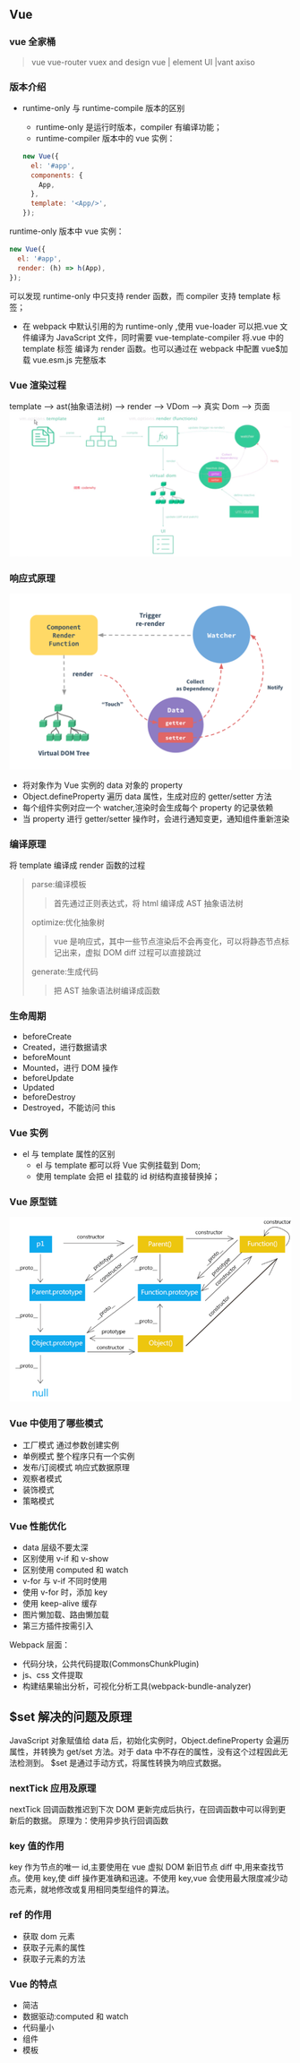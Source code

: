 <!--
 * @Author: your name
 * @Date: 2020-02-27 09:19:45
 * @LastEditTime: 2021-07-07 15:01:04
 * @LastEditors: Please set LastEditors
 * @Description: In User Settings Edit
 * @FilePath: \vue-note\Vue.md
 -->

## Vue

### vue 全家桶

> vue
> vue-router
> vuex
> and design vue | element UI |vant
> axiso

### 版本介绍

- runtime-only 与 runtime-compile 版本的区别

  - runtime-only 是运行时版本，compiler 有编译功能；
  - runtime-compiler 版本中的 vue 实例：

  ```javascript
  new Vue({
    el: '#app',
    components: {
      App,
    },
    template: '<App/>',
  });
  ```

runtime-only 版本中 vue 实例：

```javascript
new Vue({
  el: '#app',
  render: (h) => h(App),
});
```

可以发现 runtime-only 中只支持 render 函数，而 compiler 支持 template 标签；

- 在 webpack 中默认引用的为 runtime-only ,使用 vue-loader 可以把.vue 文件编译为 JavaScript 文件，同时需要 vue-template-compiler 将.vue 中的 template 标签 编译为 render 函数。也可以通过在 webpack 中配置 vue\$加载 vue.esm.js 完整版本

### Vue 渲染过程

template --> ast(抽象语法树) --> render --> VDom --> 真实 Dom --> 页面
![vue-render](./../img/vue-render.png)

### 响应式原理

![响应式](./../img/response.png)

- 将对象作为 Vue 实例的 data 对象的 property
- Object.defineProperty 遍历 data 属性，生成对应的 getter/setter 方法
- 每个组件实例对应一个 watcher,渲染时会生成每个 property 的记录依赖
- 当 property 进行 getter/setter 操作时，会进行通知变更，通知组件重新渲染

### 编译原理

将 template 编译成 render 函数的过程

> parse:编译模板
>
> > 首先通过正则表达式，将 html 编译成 AST 抽象语法树
>
> optimize:优化抽象树
>
> > vue 是响应式，其中一些节点渲染后不会再变化，可以将静态节点标记出来，虚拟 DOM diff 过程可以直接跳过
>
> generate:生成代码
>
> > 把 AST 抽象语法树编译成函数

### 生命周期

- beforeCreate
- Created，进行数据请求
- beforeMount
- Mounted，进行 DOM 操作
- beforeUpdate
- Updated
- beforeDestroy
- Destroyed，不能访问 this

### Vue 实例

- el 与 template 属性的区别
  - el 与 template 都可以将 Vue 实例挂载到 Dom;
  - 使用 template 会把 el 挂载的 id 树结构直接替换掉；

### Vue 原型链

[![javascript原型链](./../img/proto.png)](https://segmentfault.com/a/1190000021232132)

### Vue 中使用了哪些模式

- 工厂模式 通过参数创建实例
- 单例模式 整个程序只有一个实例
- 发布/订阅模式 响应式数据原理
- 观察者模式
- 装饰模式
- 策略模式

### Vue 性能优化

- data 层级不要太深
- 区别使用 v-if 和 v-show
- 区别使用 computed 和 watch
- v-for 与 v-if 不同时使用
- 使用 v-for 时，添加 key
- 使用 keep-alive 缓存
- 图片懒加载、路由懒加载
- 第三方插件按需引入

Webpack 层面：

- 代码分块，公共代码提取(CommonsChunkPlugin)
- js、css 文件提取
- 构建结果输出分析，可视化分析工具(webpack-bundle-analyzer)

## $set 解决的问题及原理

JavaScript 对象赋值给 data 后，初始化实例时，Object.defineProperty 会遍历属性，并转换为 get/set 方法。对于 data 中不存在的属性，没有这个过程因此无法检测到。
$set 是通过手动方式，将属性转换为响应式数据。

### nextTick 应用及原理

nextTick 回调函数推迟到下次 DOM 更新完成后执行，在回调函数中可以得到更新后的数据。
原理为：使用异步执行回调函数

### key 值的作用

key 作为节点的唯一 id,主要使用在 vue 虚拟 DOM 新旧节点 diff 中,用来查找节点。使用 key,使 diff 操作更准确和迅速。不使用 key,vue 会使用最大限度减少动态元素，就地修改或复用相同类型组件的算法。

### ref 的作用

- 获取 dom 元素
- 获取子元素的属性
- 获取子元素的方法

### Vue 的特点

- 简洁
- 数据驱动:computed 和 watch
- 代码量小
- 组件
- 模板
